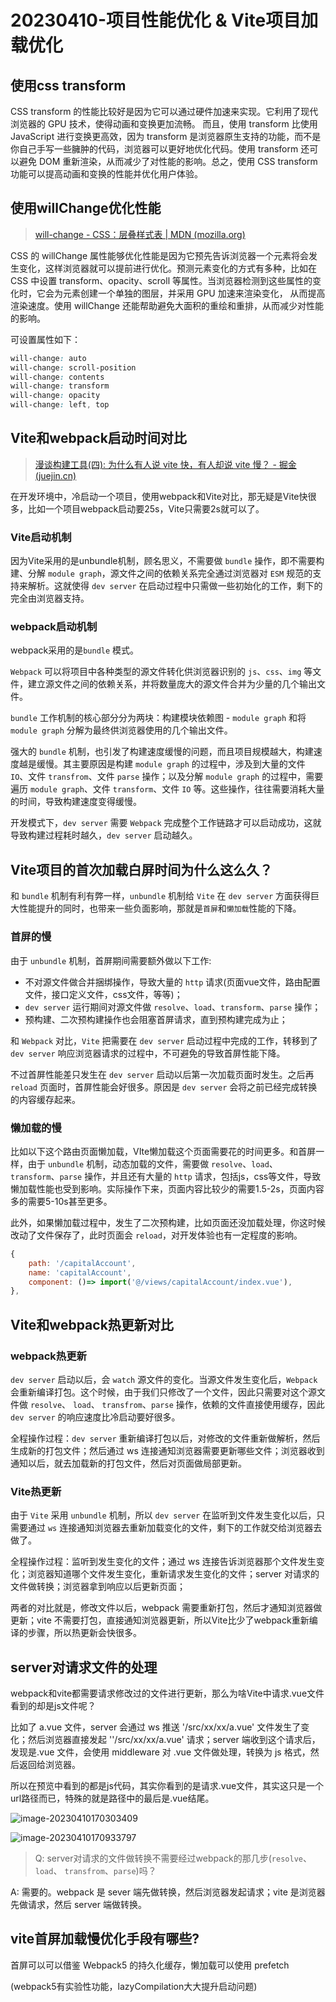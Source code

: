 # 20230410-项目性能优化 & Vite项目加载优化

## 使用css transform

CSS transform 的性能比较好是因为它可以通过硬件加速来实现。它利用了现代浏览器的 GPU 技术，使得动画和变换更加流畅。 而且，使用 transform 比使用 JavaScript 进行变换更高效，因为 transform 是浏览器原生支持的功能，而不是你自己手写一些臃肿的代码，浏览器可以更好地优化代码。使用 transform 还可以避免 DOM 重新渲染，从而减少了对性能的影响。总之，使用 CSS transform 功能可以提高动画和变换的性能并优化用户体验。



## 使用willChange优化性能

> [will-change - CSS：层叠样式表 | MDN (mozilla.org)](https://developer.mozilla.org/zh-CN/docs/Web/CSS/will-change#参考)

CSS 的 willChange 属性能够优化性能是因为它预先告诉浏览器一个元素将会发生变化，这样浏览器就可以提前进行优化。预测元素变化的方式有多种，比如在 CSS 中设置 transform、opacity、scroll 等属性。当浏览器检测到这些属性的变化时，它会为元素创建一个单独的图层，并采用 GPU 加速来渲染变化， 从而提高渲染速度。使用 willChange 还能帮助避免大面积的重绘和重排，从而减少对性能的影响。

可设置属性如下：

```css
will-change: auto
will-change: scroll-position
will-change: contents
will-change: transform        
will-change: opacity        
will-change: left, top
```

## Vite和webpack启动时间对比

> [漫谈构建工具(四): 为什么有人说 vite 快，有人却说 vite 慢？ - 掘金 (juejin.cn)](https://juejin.cn/post/7129041114174062628)

在开发环境中，冷启动一个项目，使用webpack和Vite对比，那无疑是Vite快很多，比如一个项目webpack启动要25s，Vite只需要2s就可以了。

### Vite启动机制

因为Vite采用的是unbundle机制，顾名思义，不需要做 `bundle` 操作，即不需要构建、分解 `module graph`，源文件之间的依赖关系完全通过浏览器对 `ESM` 规范的支持来解析。这就使得 `dev server` 在启动过程中只需做一些初始化的工作，剩下的完全由浏览器支持。

### webpack启动机制

webpack采用的是`bundle` 模式。

`Webpack` 可以将项目中各种类型的源文件转化供浏览器识别的 `js`、`css`、`img` 等文件，建立源文件之间的依赖关系，并将数量庞大的源文件合并为少量的几个输出文件。

`bundle` 工作机制的核心部分分为两块：构建模块依赖图 - `module graph` 和将 `module graph` 分解为最终供浏览器使用的几个输出文件。

强大的 `bundle` 机制，也引发了构建速度缓慢的问题，而且项目规模越大，构建速度越是缓慢。其主要原因是构建 `module graph` 的过程中，涉及到大量的文件 `IO`、文件 `transfrom`、文件 `parse` 操作；以及分解 `module graph` 的过程中，需要遍历 `module graph`、文件 `transform`、文件 `IO` 等。这些操作，往往需要消耗大量的时间，导致构建速度变得缓慢。

开发模式下，`dev server` 需要 `Webpack` 完成整个工作链路才可以启动成功，这就导致构建过程耗时越久，`dev server` 启动越久。

## Vite项目的首次加载白屏时间为什么这么久？

和 `bundle` 机制有利有弊一样，`unbundle` 机制给 `Vite` 在 `dev server` 方面获得巨大性能提升的同时，也带来一些负面影响，那就是`首屏`和`懒加载`性能的下降。

### 首屏的慢

由于 `unbundle` 机制，首屏期间需要额外做以下工作:

- 不对源文件做合并捆绑操作，导致大量的 `http` 请求(页面vue文件，路由配置文件，接口定义文件，css文件，等等)；
- `dev server` 运行期间对源文件做 `resolve`、`load`、`transform`、`parse` 操作；
- 预构建、二次预构建操作也会阻塞首屏请求，直到预构建完成为止；

和 `Webpack` 对比，`Vite` 把需要在 `dev server` 启动过程中完成的工作，转移到了 `dev server` 响应浏览器请求的过程中，不可避免的导致首屏性能下降。

不过首屏性能差只发生在 `dev server` 启动以后第一次加载页面时发生。之后再 `reload` 页面时，首屏性能会好很多。原因是 `dev server` 会将之前已经完成转换的内容缓存起来。

### 懒加载的慢

比如以下这个路由页面懒加载，VIte懒加载这个页面需要花的时间更多。和首屏一样，由于 `unbundle` 机制，动态加载的文件，需要做 `resolve`、`load`、`transform`、`parse` 操作，并且还有大量的 `http` 请求，包括js，css等文件，导致懒加载性能也受到影响。实际操作下来，页面内容比较少的需要1.5-2s，页面内容多的需要5-10s甚至更多。

此外，如果懒加载过程中，发生了二次预构建，比如页面还没加载处理，你这时候改动了文件保存了，此时页面会 `reload`，对开发体验也有一定程度的影响。

```js
{
    path: '/capitalAccount',
    name: 'capitalAccount',
    component: ()=> import('@/views/capitalAccount/index.vue'),
},
```

## Vite和webpack热更新对比

### webpack热更新

`dev server` 启动以后，会 `watch` 源文件的变化。当源文件发生变化后，`Webpack` 会重新编译打包。这个时候，由于我们只修改了一个文件，因此只需要对这个源文件做 `resolve`、 `load`、 `transfrom`、`parse` 操作，依赖的文件直接使用缓存，因此 `dev server` 的响应速度比冷启动要好很多。

全程操作过程：`dev server` 重新编译打包以后，对修改的文件重新做解析，然后生成新的打包文件；然后通过 ws 连接通知浏览器需要更新哪些文件；浏览器收到通知以后，就去加载新的打包文件，然后对页面做局部更新。

### Vite热更新

由于 `Vite` 采用 `unbundle` 机制，所以 `dev server` 在监听到文件发生变化以后，只需要通过 `ws` 连接通知浏览器去重新加载变化的文件，剩下的工作就交给浏览器去做了。

全程操作过程：监听到发生变化的文件；通过 ws 连接告诉浏览器那个文件发生变化；浏览器知道哪个文件发生变化，重新请求发生变化的文件；server 对请求的文件做转换；浏览器拿到响应以后更新页面；

两者的对比就是，修改文件以后，webpack 需要重新打包，然后才通知浏览器做更新；vite 不需要打包，直接通知浏览器更新，所以Vite比少了webpack重新编译的步骤，所以热更新会快很多。

## server对请求文件的处理

webpack和vite都需要请求修改过的文件进行更新，那么为啥Vite中请求.vue文件看到的却是js文件呢？

比如了 a.vue 文件，server 会通过 ws 推送 '/src/xx/xx/a.vue' 文件发生了变化；然后浏览器直接发起 ''/src/xx/xx/a.vue' 请求；server 端收到这个请求后，发现是.vue 文件，会使用 middleware 对 .vue 文件做处理，转换为 js 格式，然后返回给浏览器。

所以在预览中看到的都是js代码，其实你看到的是请求.vue文件，其实这只是一个url路径而已，特殊的就是路径中的最后是.vue结尾。

![image-20230410170303409](https://s2.loli.net/2023/04/10/H5i6otGIhV8bT2d.png)

![image-20230410170933797](https://s2.loli.net/2023/04/10/nfDHXV3eFyoLQsg.png)

> Q: server对请求的文件做转换不需要经过webpack的那几步(`resolve`、 `load`、 `transfrom`、`parse`)吗？

A: 需要的。webpack 是 sever 端先做转换，然后浏览器发起请求；vite 是浏览器先做请求，然后 server 端做转换。

## vite首屏加载慢优化手段有哪些?

首屏可以可以借鉴 Webpack5 的持久化缓存，懒加载可以使用 prefetch

(webpack5有实验性功能，lazyCompilation大大提升启动问题)